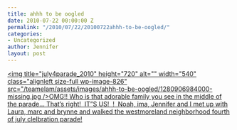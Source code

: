 ```yaml
---
title: ahhh to be oogled
date: 2010-07-22 00:00:00 Z
permalink: "/2010/07/22/20100722ahhh-to-be-oogled/"
categories:
- Uncategorized
author: Jennifer
layout: post
---
```


[<img title="july4parade_2010" height="720" alt="" width="540" class="alignleft size-full wp-image-826" src="/teamelam/assets/images/ahhh-to-be-oogled/1280906984000-missing.jpg />](http://www.flickr.com/photos/jenniferandJennifers_photos/sets/72157624296436355/)[OMG!! Who is that adorable family you see in the middle of the parade&#8230; That&#8217;s right!  IT&#8221;S US!  !  Noah, ima, Jennifer and I met up with Laura, marc and brynne and walked the westmoreland neighborhood fourth of july clelbration parade!](http://www.flickr.com/photos/jenniferandJennifers_photos/sets/72157624296436355/)
